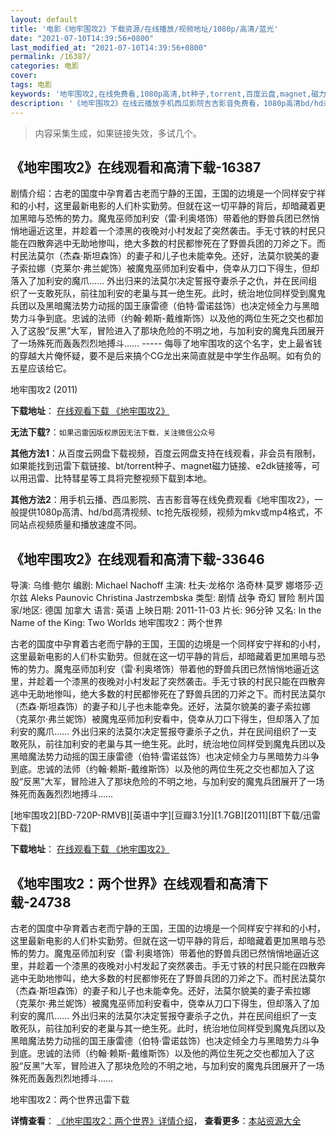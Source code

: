 ```yaml
---
layout: default
title: '电影《地牢围攻2》下载资源/在线播放/视频地址/1080p/高清/蓝光'
date: "2021-07-10T14:39:56+0800"
last_modified_at: "2021-07-10T14:39:56+0800"
permalink: /16387/
categories: 电影
cover:
tags: 电影
keywords: '地牢围攻2,在线免费看,1080p高清,bt种子,torrent,百度云盘,magnet,磁力链,迅雷下载资源'
description: '《地牢围攻2》在线云播放手机西瓜影院吉吉影音免费看，1080p高清bd/hd未删减完整版和tc抢先枪版，mkv/mp4格式，附带bt/torrent种子、magnet/磁力链、百度云盘、网盘资源迅雷下载链接'
---
```


>内容采集生成，如果链接失效，多试几个。


## 《地牢围攻2》在线观看和高清下载-16387

剧情介绍：古老的国度中孕育着古老而宁静的王国，王国的边境是一个同样安宁祥和的小村，这里最新电影的人们朴实勤劳。但就在这一切平静的背后，却暗藏着更加黑暗与恐怖的势力。魔鬼巫师加利安（雷·利奥塔饰）带着他的野兽兵团已然悄悄地逼近这里，并趁着一个漆黑的夜晚对小村发起了突然袭击。手无寸铁的村民只能在四散奔逃中无助地惨叫，绝大多数的村民都惨死在了野兽兵团的刀斧之下。而村民法莫尔（杰森·斯坦森饰）的妻子和儿子也未能幸免。还好，法莫尔貌美的妻子索拉娜（克莱尔·弗兰妮饰）被魔鬼巫师加利安看中，侥幸从刀口下得生，但却落入了加利安的魔爪…… 外出归来的法莫尔决定誓报夺妻杀子之仇，并在民间组织了一支敢死队，前往加利安的老巢与其一绝生死。此时，统治地位同样受到魔鬼兵团以及黑暗魔法势力动摇的国王康雷德（伯特·雷诺兹饰）也决定倾全力与黑暗势力斗争到底。忠诚的法师（约翰·赖斯-戴维斯饰）以及他的两位生死之交也都加入了这股“反黑”大军，冒险进入了那块危险的不明之地，与加利安的魔鬼兵团展开了一场殊死而轰轰烈烈地搏斗…… ----- 侮辱了地牢围攻的这个名字，史上最省钱的穿越大片俺怀疑，要不是后来搞个CG龙出来简直就是中学生作品啊。如有负的五星应该给它。


地牢围攻2 (2011)

**下载地址**： [在线观看下载 《地牢围攻2》](https://www.btbtdy.me/btdy/dy4078.html) 


**无法下载?**：`如果迅雷因版权原因无法下载，关注微信公众号 `

**其他方法1**：从百度云网盘下载视频，百度云网盘支持在线观看，非会员有限制，如果能找到迅雷下载链接、bt/torrent种子、magnet磁力链接、e2dk链接等，可以用迅雷、比特彗星等工具将完整视频下载到本地。

**其他方法2**：用手机云播、西瓜影院、吉吉影音等在线免费观看《地牢围攻2》，一般提供1080p高清、hd/bd高清视频、tc抢先版视频，视频为mkv或mp4格式，不同站点视频质量和播放速度不同。


## 《地牢围攻2》在线观看和高清下载-33646

导演: 乌维·鲍尔 编剧: Michael Nachoff 主演: 杜夫·龙格尔 洛奇林·莫罗 娜塔莎·迈尔兹 Aleks Paunovic Christina Jastrzembska 类型: 剧情 战争 奇幻 冒险 制片国家/地区: 德国 加拿大 语言: 英语 上映日期: 2011-11-03 片长: 96分钟 又名: In the Name of the King: Two Worlds 地牢围攻2：两个世界

古老的国度中孕育着古老而宁静的王国，王国的边境是一个同样安宁祥和的小村，这里最新电影的人们朴实勤劳。但就在这一切平静的背后，却暗藏着更加黑暗与恐怖的势力。魔鬼巫师加利安（雷·利奥塔饰）带着他的野兽兵团已然悄悄地逼近这里，并趁着一个漆黑的夜晚对小村发起了突然袭击。手无寸铁的村民只能在四散奔逃中无助地惨叫，绝大多数的村民都惨死在了野兽兵团的刀斧之下。而村民法莫尔（杰森·斯坦森饰）的妻子和儿子也未能幸免。还好，法莫尔貌美的妻子索拉娜（克莱尔·弗兰妮饰）被魔鬼巫师加利安看中，侥幸从刀口下得生，但却落入了加利安的魔爪…… 外出归来的法莫尔决定誓报夺妻杀子之仇，并在民间组织了一支敢死队，前往加利安的老巢与其一绝生死。此时，统治地位同样受到魔鬼兵团以及黑暗魔法势力动摇的国王康雷德（伯特·雷诺兹饰）也决定倾全力与黑暗势力斗争到底。忠诚的法师（约翰·赖斯-戴维斯饰）以及他的两位生死之交也都加入了这股“反黑”大军，冒险进入了那块危险的不明之地，与加利安的魔鬼兵团展开了一场殊死而轰轰烈烈地搏斗……


[地牢围攻2][BD-720P-RMVB][英语中字][豆瓣3.1分][1.7GB][2011][BT下载/迅雷下载]

**下载地址**： [在线观看下载 《地牢围攻2》](https://www.btdx8.com/torrent/in_the_name_of_the_king_2011.html) 


## 《地牢围攻2：两个世界》在线观看和高清下载-24738

古老的国度中孕育着古老而宁静的王国，王国的边境是一个同样安宁祥和的小村，这里最新电影的人们朴实勤劳。但就在这一切平静的背后，却暗藏着更加黑暗与恐怖的势力。魔鬼巫师加利安（雷·利奥塔饰）带着他的野兽兵团已然悄悄地逼近这里，并趁着一个漆黑的夜晚对小村发起了突然袭击。手无寸铁的村民只能在四散奔逃中无助地惨叫，绝大多数的村民都惨死在了野兽兵团的刀斧之下。而村民法莫尔（杰森&middot;斯坦森饰）的妻子和儿子也未能幸免。还好，法莫尔貌美的妻子索拉娜（克莱尔&middot;弗兰妮饰）被魔鬼巫师加利安看中，侥幸从刀口下得生，但却落入了加利安的魔爪…… 外出归来的法莫尔决定誓报夺妻杀子之仇，并在民间组织了一支敢死队，前往加利安的老巢与其一绝生死。此时，统治地位同样受到魔鬼兵团以及黑暗魔法势力动摇的国王康雷德（伯特&middot;雷诺兹饰）也决定倾全力与黑暗势力斗争到底。忠诚的法师（约翰&middot;赖斯-戴维斯饰）以及他的两位生死之交也都加入了这股“反黑”大军，冒险进入了那块危险的不明之地，与加利安的魔鬼兵团展开了一场殊死而轰轰烈烈地搏斗……


地牢围攻2：两个世界迅雷下载

**详情查看**： [《地牢围攻2：两个世界》详情介绍](/movie/24738/)， **查看更多**：[本站资源大全](/movie/t/all/)

